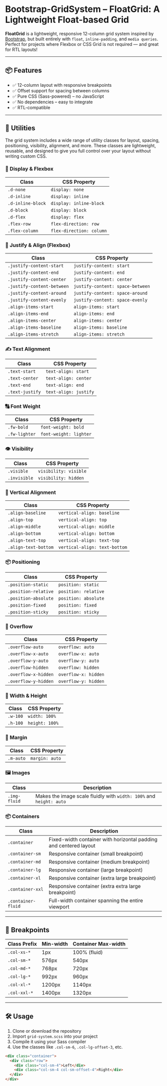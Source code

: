 # Bootstrap-GridSystem – FloatGrid: A Lightweight Float-based Grid

**FloatGrid** is a lightweight, responsive 12-column grid system inspired by [Bootstrap](https://getbootstrap.com), but built entirely with `float`, `inline-padding`, and `media queries`. Perfect for projects where Flexbox or CSS Grid is not required — and great for RTL layouts!

---

## 📦 Features

- ✅ 12-column layout with responsive breakpoints
- ✅ Offset support for spacing between columns
- ✅ Pure CSS (Sass-powered) – no JavaScript
- ✅ No dependencies – easy to integrate
- ✅ RTL-compatible

---

## 🧰 Utilities

The grid system includes a wide range of utility classes for layout, spacing, positioning, visibility, alignment, and more. These classes are lightweight, reusable, and designed to give you full control over your layout without writing custom CSS.

### 📐 Display & Flexbox

| Class             | CSS Property             |
| ----------------- | ------------------------ |
| `.d-none`         | `display: none`          |
| `.d-inline`       | `display: inline`        |
| `.d-inline-block` | `display: inline-block`  |
| `.d-block`        | `display: block`         |
| `.d-flex`         | `display: flex`          |
| `.flex-row`       | `flex-direction: row`    |
| `.flex-column`    | `flex-direction: column` |

### 🧭 Justify & Align (Flexbox)

| Class                      | CSS Property                     |
| -------------------------- | -------------------------------- |
| `.justify-content-start`   | `justify-content: start`         |
| `.justify-content-end`     | `justify-content: end`           |
| `.justify-content-center`  | `justify-content: center`        |
| `.justify-content-between` | `justify-content: space-between` |
| `.justify-content-around`  | `justify-content: space-around`  |
| `.justify-content-evenly`  | `justify-content: space-evenly`  |
| `.align-items-start`       | `align-items: start`             |
| `.align-items-end`         | `align-items: end`               |
| `.align-items-center`      | `align-items: center`            |
| `.align-items-baseline`    | `align-items: baseline`          |
| `.align-items-stretch`     | `align-items: stretch`           |

### ✍️ Text Alignment

| Class           | CSS Property          |
| --------------- | --------------------- |
| `.text-start`   | `text-align: start`   |
| `.text-center`  | `text-align: center`  |
| `.text-end`     | `text-align: end`     |
| `.text-justify` | `text-align: justify` |

### 🔠 Font Weight

| Class         | CSS Property           |
| ------------- | ---------------------- |
| `.fw-bold`    | `font-weight: bold`    |
| `.fw-lighter` | `font-weight: lighter` |

### 👁️ Visibility

| Class        | CSS Property          |
| ------------ | --------------------- |
| `.visible`   | `visibility: visible` |
| `.invisible` | `visibility: hidden`  |

### 📏 Vertical Alignment

| Class                | CSS Property                  |
| -------------------- | ----------------------------- |
| `.align-baseline`    | `vertical-align: baseline`    |
| `.align-top`         | `vertical-align: top`         |
| `.align-middle`      | `vertical-align: middle`      |
| `.align-bottom`      | `vertical-align: bottom`      |
| `.align-text-top`    | `vertical-align: text-top`    |
| `.align-text-bottom` | `vertical-align: text-bottom` |

### 📦 Positioning

| Class                | CSS Property         |
| -------------------- | -------------------- |
| `.position-static`   | `position: static`   |
| `.position-relative` | `position: relative` |
| `.position-absolute` | `position: absolute` |
| `.position-fixed`    | `position: fixed`    |
| `.position-sticky`   | `position: sticky`   |

### 🌊 Overflow

| Class                | CSS Property         |
| -------------------- | -------------------- |
| `.overflow-auto`     | `overflow: auto`     |
| `.overflow-x-auto`   | `overflow-x: auto`   |
| `.overflow-y-auto`   | `overflow-y: auto`   |
| `.overflow-hidden`   | `overflow: hidden`   |
| `.overflow-x-hidden` | `overflow-x: hidden` |
| `.overflow-y-hidden` | `overflow-y: hidden` |

### 📐 Width & Height

| Class    | CSS Property   |
| -------- | -------------- |
| `.w-100` | `width: 100%`  |
| `.h-100` | `height: 100%` |

### 📐 Margin

| Class     | CSS Property   |
| --------- | -------------- |
| `.m-auto` | `margin: auto` |

### 🖼️ Images

| Class        | Description                                                         |
| ------------ | ------------------------------------------------------------------- |
| `.img-fluid` | Makes the image scale fluidly with `width: 100%` and `height: auto` |

### 📦 Containers

| Class              | Description                                                       |
| ------------------ | ----------------------------------------------------------------- |
| `.container`       | Fixed-width container with horizontal padding and centered layout |
| `.container-sm`    | Responsive container (small breakpoint)                           |
| `.container-md`    | Responsive container (medium breakpoint)                          |
| `.container-lg`    | Responsive container (large breakpoint)                           |
| `.container-xl`    | Responsive container (extra large breakpoint)                     |
| `.container-xxl`   | Responsive container (extra extra large breakpoint)               |
| `.container-fluid` | Full-width container spanning the entire viewport                 |

---

## 🎯 Breakpoints

| Class Prefix | Min-width | Container Max-width |
| ------------ | --------- | ------------------- |
| `.col-xs-*`  | 1px       | 100% (fluid)        |
| `.col-sm-*`  | 576px     | 540px               |
| `.col-md-*`  | 768px     | 720px               |
| `.col-lg-*`  | 992px     | 960px               |
| `.col-xl-*`  | 1200px    | 1140px              |
| `.col-xxl-*` | 1400px    | 1320px              |

---

## 🛠 Usage

1. Clone or download the repository
2. Import `grid-system.scss` into your project
3. Compile it using your Sass compiler
4. Use the classes like `.col-sm-6`, `.col-lg-offset-3`, etc.

```html
<div class="container">
  <div class="row">
    <div class="col-sm-4">Left</div>
    <div class="col-sm-4 col-sm-offset-4">Right</div>
  </div>
</div>
```
